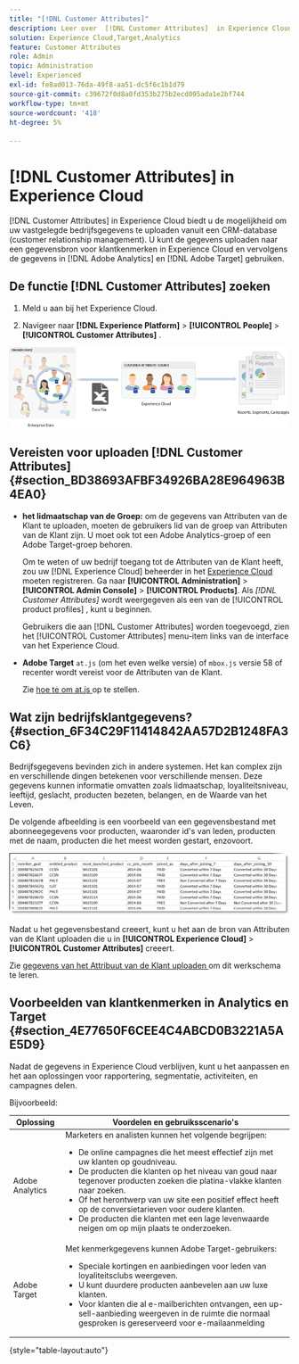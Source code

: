 ```yaml
---
title: "[!DNL Customer Attributes]"
description: Leer over  [!DNL Customer Attributes]  in Experience Cloud. Ontdek hoe u gegevens voor klantkenmerken kunt uploaden voor gebruik in Adobe Analytics en Adobe Target.
solution: Experience Cloud,Target,Analytics
feature: Customer Attributes
role: Admin
topic: Administration
level: Experienced
exl-id: fe8ad013-76da-49f8-aa51-dc5f6c1b1d79
source-git-commit: c39672f0d8a0fd353b275b2ecd095ada1e2bf744
workflow-type: tm+mt
source-wordcount: '418'
ht-degree: 5%

---
```


# [!DNL Customer Attributes] in Experience Cloud

[!DNL Customer Attributes] in Experience Cloud biedt u de mogelijkheid om uw vastgelegde bedrijfsgegevens te uploaden vanuit een CRM-database (customer relationship management). U kunt de gegevens uploaden naar een gegevensbron voor klantkenmerken in Experience Cloud en vervolgens de gegevens in [!DNL Adobe Analytics] en [!DNL Adobe Target] gebruiken.

## De functie [!DNL Customer Attributes] zoeken

1. Meld u aan bij het Experience Cloud.

1. Navigeer naar **[!DNL Experience Platform]** > **[!UICONTROL People]** > **[!UICONTROL Customer Attributes]** .

![ Overzicht van de Attributen van de Klant ](assets/custom_reports.png)

## Vereisten voor uploaden [!DNL Customer Attributes] {#section_BD38693AFBF34926BA28E964963B4EA0}

* **het lidmaatschap van de Groep:** om de gegevens van Attributen van de Klant te uploaden, moeten de gebruikers lid van de groep van Attributen van de Klant zijn. U moet ook tot een Adobe Analytics-groep of een Adobe Target-groep behoren.

  Om te weten of uw bedrijf toegang tot de Attributen van de Klant heeft, zou uw [!DNL Experience Cloud] beheerder in het [ Experience Cloud ](https://experience.adobe.com) moeten registreren. Ga naar **[!UICONTROL Administration]** > **[!UICONTROL Admin Console]** > **[!UICONTROL Products]**. Als *[!DNL Customer Attributes]* wordt weergegeven als een van de [!UICONTROL product profiles] , kunt u beginnen.

  Gebruikers die aan [!DNL Customer Attributes] worden toegevoegd, zien het [!UICONTROL Customer Attributes] menu-item links van de interface van het Experience Cloud.

* **Adobe Target** `at.js` (om het even welke versie) of `mbox.js` versie 58 of recenter wordt vereist voor de Attributen van de Klant.

  Zie [ hoe te om at.js ](https://experienceleague.adobe.com/docs/target-dev/developer/client-side/overview.html?lang=nl-NL) op te stellen.

## Wat zijn bedrijfsklantgegevens? {#section_6F34C29F11414842AA57D2B1248FA3C6}

Bedrijfsgegevens bevinden zich in andere systemen. Het kan complex zijn en verschillende dingen betekenen voor verschillende mensen. Deze gegevens kunnen informatie omvatten zoals lidmaatschap, loyaliteitsniveau, leeftijd, geslacht, producten bezeten, belangen, en de Waarde van het Leven.

De volgende afbeelding is een voorbeeld van een gegevensbestand met abonneegegevens voor producten, waaronder id&#39;s van leden, producten met de naam, producten die het meest worden gestart, enzovoort.

![ wat gegevens van ondernemingsklanten is?](assets/01_crs_usecase.png)

Nadat u het gegevensbestand creeert, kunt u het aan de bron van Attributen van de Klant uploaden die u in **[!UICONTROL Experience Cloud]** > **[!UICONTROL Customer Attributes]** creeert.

Zie [ gegevens van het Attribuut van de Klant uploaden ](t-crs-usecase.md) om dit werkschema te leren.

## Voorbeelden van klantkenmerken in Analytics en Target {#section_4E77650F6CEE4C4ABCD0B3221A5AE5D9}

Nadat de gegevens in Experience Cloud verblijven, kunt u het aanpassen en het aan oplossingen voor rapportering, segmentatie, activiteiten, en campagnes delen.

Bijvoorbeeld:

| Oplossing | Voordelen en gebruiksscenario&#39;s |
|--- |--- |
| Adobe Analytics | Marketers en analisten kunnen het volgende begrijpen:<ul><li>De online campagnes die het meest effectief zijn met uw klanten op goudniveau.</li><li>De producten die klanten op het niveau van goud naar tegenover producten zoeken die platina-vlakke klanten naar zoeken.</li><li>Of het herontwerp van uw site een positief effect heeft op de conversietarieven voor oudere klanten.</li><li>De producten die klanten met een lage levenwaarde neigen om op mijn plaats te onderzoeken.</li></ul> |
| Adobe Target | Met kenmerkgegevens kunnen Adobe Target-gebruikers:<ul><li>Speciale kortingen en aanbiedingen voor leden van loyaliteitsclubs weergeven.</li><li>U kunt duurdere producten aanbevelen aan uw luxe klanten.</li><li>Voor klanten die al e-mailberichten ontvangen, een up-sell-aanbieding weergeven in de ruimte die normaal gesproken is gereserveerd voor e-mailaanmelding</li></ul> |

{style="table-layout:auto"}
